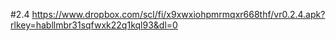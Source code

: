 #2.4
https://www.dropbox.com/scl/fi/x9xwxiohpmrmqxr668thf/vr0.2.4.apk?rlkey=habllmbr31sqfwxk22q1kql93&dl=0
